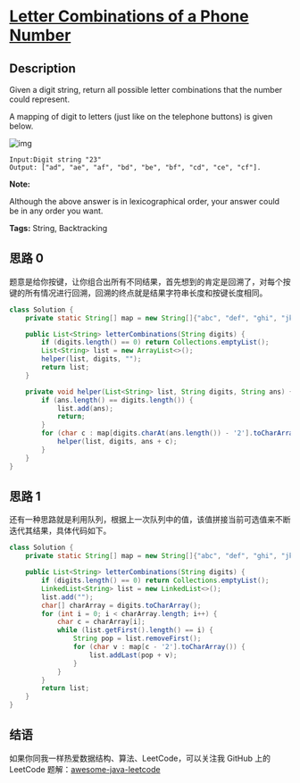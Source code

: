 # [Letter Combinations of a Phone Number][title]

## Description

Given a digit string, return all possible letter combinations that the number could represent.

A mapping of digit to letters (just like on the telephone buttons) is given below.

![img](https://upload.wikimedia.org/wikipedia/commons/thumb/7/73/Telephone-keypad2.svg/200px-Telephone-keypad2.svg.png)

```
Input:Digit string "23"
Output: ["ad", "ae", "af", "bd", "be", "bf", "cd", "ce", "cf"].
```

**Note:**

Although the above answer is in lexicographical order, your answer could be in any order you want.

**Tags:** String, Backtracking


## 思路 0

题意是给你按键，让你组合出所有不同结果，首先想到的肯定是回溯了，对每个按键的所有情况进行回溯，回溯的终点就是结果字符串长度和按键长度相同。

```java
class Solution {
    private static String[] map = new String[]{"abc", "def", "ghi", "jkl", "mno", "pqrs", "tuv", "wxyz"};

    public List<String> letterCombinations(String digits) {
        if (digits.length() == 0) return Collections.emptyList();
        List<String> list = new ArrayList<>();
        helper(list, digits, "");
        return list;
    }

    private void helper(List<String> list, String digits, String ans) {
        if (ans.length() == digits.length()) {
            list.add(ans);
            return;
        }
        for (char c : map[digits.charAt(ans.length()) - '2'].toCharArray()) {
            helper(list, digits, ans + c);
        }
    }
}
```

## 思路 1

还有一种思路就是利用队列，根据上一次队列中的值，该值拼接当前可选值来不断迭代其结果，具体代码如下。

```java
class Solution {
    private static String[] map = new String[]{"abc", "def", "ghi", "jkl", "mno", "pqrs", "tuv", "wxyz"};

    public List<String> letterCombinations(String digits) {
        if (digits.length() == 0) return Collections.emptyList();
        LinkedList<String> list = new LinkedList<>();
        list.add("");
        char[] charArray = digits.toCharArray();
        for (int i = 0; i < charArray.length; i++) {
            char c = charArray[i];
            while (list.getFirst().length() == i) {
                String pop = list.removeFirst();
                for (char v : map[c - '2'].toCharArray()) {
                    list.addLast(pop + v);
                }
            }
        }
        return list;
    }
}
```


## 结语

如果你同我一样热爱数据结构、算法、LeetCode，可以关注我 GitHub 上的 LeetCode 题解：[awesome-java-leetcode][ajl]



[title]: https://leetcode.com/problems/letter-combinations-of-a-phone-number
[ajl]: https://github.com/Blankj/awesome-java-leetcode
